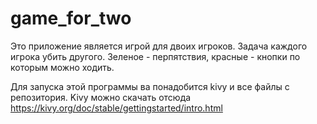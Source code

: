 # game_for_two
Это приложение является игрой для двоих игроков.
Задача каждого игрока убить другого.
Зеленое - перпятствия, красные - кнопки по которым можно ходить.

Для запуска этой программы ва понадобится kivy и все файлы с репозитория.
Kivy можно скачать отсюда https://kivy.org/doc/stable/gettingstarted/intro.html
